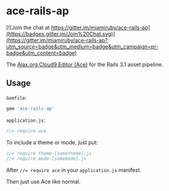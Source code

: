 # ace-rails-ap

[![Join the chat at https://gitter.im/miamiruby/ace-rails-ap](https://badges.gitter.im/Join%20Chat.svg)](https://gitter.im/miamiruby/ace-rails-ap?utm_source=badge&utm_medium=badge&utm_campaign=pr-badge&utm_content=badge)

The [Ajax.org Cloud9 Editor (Ace)](/ajaxorg/ace) for the Rails 3.1 asset 
pipeline.

## Usage

`Gemfile`:

```ruby
gem 'ace-rails-ap'
```

`application.js`:

```javascript
//= require ace
```

To include a theme or mode, just put:

```javascript
//= require theme-[sometheme].js
//= require mode-[somemode].js
```

After `//= require ace` in your `application.js` manifest.

Then just use Ace like normal.

